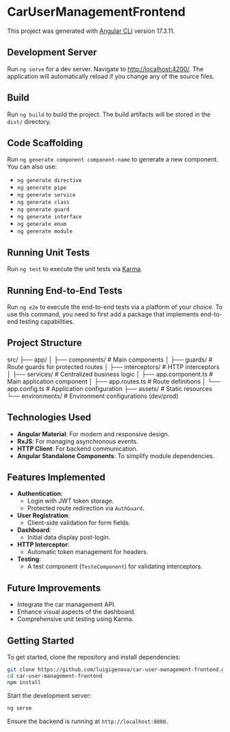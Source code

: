 # CarUserManagementFrontend

This project was generated with [Angular CLI](https://github.com/angular/angular-cli) version 17.3.11.

## Development Server

Run `ng serve` for a dev server. Navigate to [http://localhost:4200/](http://localhost:4200/). The application will automatically reload if you change any of the source files.

## Build

Run `ng build` to build the project. The build artifacts will be stored in the `dist/` directory.

## Code Scaffolding

Run `ng generate component component-name` to generate a new component. You can also use:

- `ng generate directive`
- `ng generate pipe`
- `ng generate service`
- `ng generate class`
- `ng generate guard`
- `ng generate interface`
- `ng generate enum`
- `ng generate module`

## Running Unit Tests

Run `ng test` to execute the unit tests via [Karma](https://karma-runner.github.io).

## Running End-to-End Tests

Run `ng e2e` to execute the end-to-end tests via a platform of your choice. To use this command, you need to first add a package that implements end-to-end testing capabilities.

## Project Structure 

src/ 
├── app/ 
│   ├── components/         # Main components 
│   ├── guards/             # Route guards for protected routes 
│   ├── interceptors/       # HTTP interceptors 
│   ├── services/           # Centralized business logic 
│   ├── app.component.ts    # Main application component 
│   ├── app.routes.ts       # Route definitions 
│   └── app.config.ts       # Application configuration 
├── assets/                 # Static resources 
└── environments/           # Environment configurations (dev/prod) 
     


## Technologies Used

- **Angular Material**: For modern and responsive design.
- **RxJS**: For managing asynchronous events.
- **HTTP Client**: For backend communication.
- **Angular Standalone Components**: To simplify module dependencies.

## Features Implemented

- **Authentication**:
  - Login with JWT token storage.
  - Protected route redirection via `AuthGuard`.
- **User Registration**:
  - Client-side validation for form fields.
- **Dashboard**:
  - Initial data display post-login.
- **HTTP Interceptor**:
  - Automatic token management for headers.
- **Testing**:
  - A test component (`TesteComponent`) for validating interceptors.

## Future Improvements

- Integrate the car management API.
- Enhance visual aspects of the dashboard. 
- Comprehensive unit testing using Karma. 

## Getting Started 

To get started, clone the repository and install dependencies: 

```bash
git clone https://github.com/luigigenova/car-user-management-frontend.git 
cd car-user-management-frontend 
npm install 
```

Start the development server: 

```bash
ng serve
``` 

Ensure the backend is running at `http://localhost:8080.`